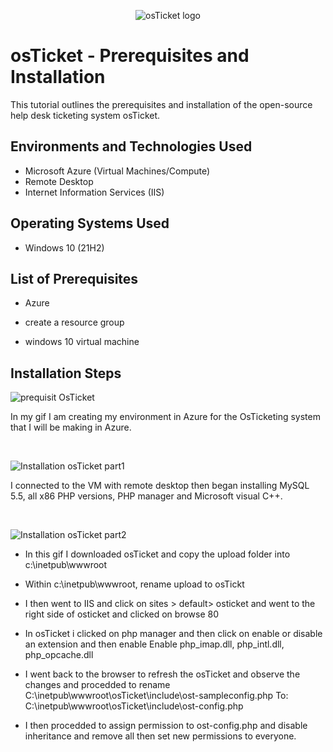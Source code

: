 <p align="center">
<img src="https://i.imgur.com/Clzj7Xs.png" alt="osTicket logo"/>
</p>

<h1>osTicket - Prerequisites and Installation</h1>
This tutorial outlines the prerequisites and installation of the open-source help desk ticketing system osTicket.<br />



<h2>Environments and Technologies Used</h2>

- Microsoft Azure (Virtual Machines/Compute)
- Remote Desktop
- Internet Information Services (IIS)

<h2>Operating Systems Used </h2>

- Windows 10</b> (21H2)

<h2>List of Prerequisites</h2>

- Azure

- create a resource group

- windows 10 virtual machine
<h2>Installation Steps</h2>

![prequisit OsTicket](https://user-images.githubusercontent.com/58159183/210190696-4722aad2-d222-498f-8ebb-88134cfaade0.gif)
</p>
<p>
In my gif I am creating my environment in Azure for the OsTicketing system that I will be making in Azure.
</p>

<br />

![Installation osTicket part1](https://user-images.githubusercontent.com/58159183/210194207-274a3e84-8edf-4d07-b61f-cab442238678.gif)

</p>
<p>
I connected to the VM with remote desktop then began installing MySQL 5.5, all x86 PHP versions, PHP manager and Microsoft visual C++.
</p>
<br />

</p>
<p>

![Installation osTicket part2](https://user-images.githubusercontent.com/58159183/210272811-5268d472-276c-4139-86a1-1ad99d2c12da.gif)

</p>
<p>

- In this gif I downloaded osTicket and copy the upload folder into c:\inetpub\wwwroot

- Within c:\inetpub\wwwroot, rename upload to osTickt

- I then went to IIS and click on sites > default> osticket and went to the right side of osticket and clicked on browse 80

- In osTicket i clicked on php manager and then click on enable or disable an extension and then enable Enable php_imap.dll, php_intl.dll, php_opcache.dll

- I went back to the browser to refresh the osTicket and observe the changes and procedded to rename C:\inetpub\wwwroot\osTicket\include\ost-sampleconfig.php  To: C:\inetpub\wwwroot\osTicket\include\ost-config.php

- I then procedded to assign permission to ost-config.php and disable inheritance and remove all then set new permissions 
to everyone.

</p>
<br />
